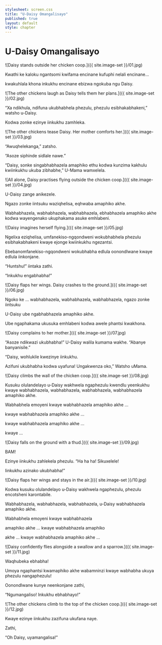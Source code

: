 ```yaml
---
stylesheet: screen.css
title: "U-Daisy Omangalisayo"
published: true
layout: default
style: chapter
---
```


# U-Daisy Omangalisayo

![Daisy stands outside her chicken coop.]({{ site.image-set }}/01.jpg)

Kwathi ke kaloku ngantsomi kwifama encinane kufuphi nelali encinane… 

kwakuhlala khona inkukhu encinane ebizwa ngokuba ngu Daisy.


![The other chickens laugh as Daisy tells them her plans.]({{ site.image-set }}/02.jpg)

“Xa ndikhula, ndifuna ukubhabhela phezulu, phezulu esibhakabhakeni,” watsho u-Daisy.

Kodwa zonke ezinye iinkukhu zamhleka.


![The other chickens tease Daisy. Her mother comforts her.]({{ site.image-set }}/03.jpg)

“Awuqhelekanga,” zatsho.

“Asoze siphinde sidlale nawe.”

“Daisy, sonke singabhabhazela amaphiko ethu kodwa kunzima kakhulu kwiinkukhu ukuba zibhabhe,” U-Mama wamxelela.


![All alone, Daisy practises flying outside the chicken coop.]({{ site.image-set }}/04.jpg)

U-Daisy zange anikezele.

Ngazo zonke iintsuku waziqhelisa, eqhwaba amaphiko akhe.

Wabhabhazela, wabhabhazela, wabhabhazela, ebhabhazela amaphiko akhe kodwa wayengenako ukuphakama asuke emhlabeni.


![Daisy imagines herself flying.]({{ site.image-set }}/05.jpg)

Ngelixa eziqhelisa, umfanekiso-ngqondweni wokubhabhela phezulu esibhakabhakeni kwaye ejonge kwiinkukhu ngezantsi.

Ebebanomfanekiso-ngqondweni wokubhabha edlula oonondlwane kwaye edlula iinkonjane.

“Huntshu!” iintaka zathi.

“Inkukhu engabhabha!”


![Daisy flaps her wings. Daisy crashes to the ground.]({{ site.image-set }}/06.jpg)

Ngoko ke … wabhabhazela, wabhabhazela, wabhabhazela, ngazo zonke iintsuku

U-Daisy ube ngabhabhazela amaphiko akhe.

Ube ngaphakama ukusuka emhlabeni kodwa awele phantsi kwakhona.

![Daisy complains to her mother.]({{ site.image-set }}/07.jpg)

“Asoze ndikwazi ukubhabha!” U-Daisy walila kumama wakhe. “Abanye banyanisile.”

“Daisy, wohlukile kwezinye iinkukhu.

Azifuni ukubhabha kodwa uyafuna! Ungakwenza oko,” Watsho uMama.


![Daisy climbs the wall of the chicken coop.]({{ site.image-set }}/08.jpg)

Kusuku olulandelayo u-Daisy wakhwela ngaphezulu kwendlu yeenkukhu kwaye wabhabhazela, wabhabhazela, wabhabhazela, wabhabhazela amaphiko akhe.

Wabhabhela emoyeni kwaye wabhabhazela amaphiko akhe …

kwaye wabhabhazela amaphiko akhe …

kwaye wabhabhazela amaphiko akhe …

kwaye …


![Daisy falls on the ground with a thud.]({{ site.image-set }}/09.jpg)

BAM!

Ezinye iinkukhu zahlekela phezulu. “Ha ha ha! Sikuxelele!

Iinkukhu azinako ukubhabha!”


![Daisy flaps her wings and stays in the air.]({{ site.image-set }}/10.jpg)

Kodwa kusuku olulandelayo u-Daisy wakhwela ngaphezulu, phezulu encotsheni karontabile.

Wabhabhazela, wabhabhazela, wabhabhazela, u-Daisy wabhabhazela amaphiko akhe.

Wabhabhela emoyeni kwaye wabhabhazela

amaphiko akhe … kwaye wabhabhazela amaphiko

akhe … kwaye wabhabhazela amaphiko akhe …


![Daisy confidently flies alongside a swallow and a sparrow.]({{ site.image-set }}/11.jpg)

Waqhubeka ebhabha!

Umoya ngaphantsi kwamaphiko akhe wabamninzi kwaye wabhabha ukuya phezulu nangaphezulu!

Oonondlwane kunye neenkonjane zathi,

“Ngumangaliso! Inkukhu ebhabhayo!”


![The other chickens climb to the top of the chicken coop.]({{ site.image-set }}/12.jpg)

Kwaye ezinye iinkukhu zazifuna ukufana naye.

Zathi,

“Oh Daisy, uyamangalisa!”
